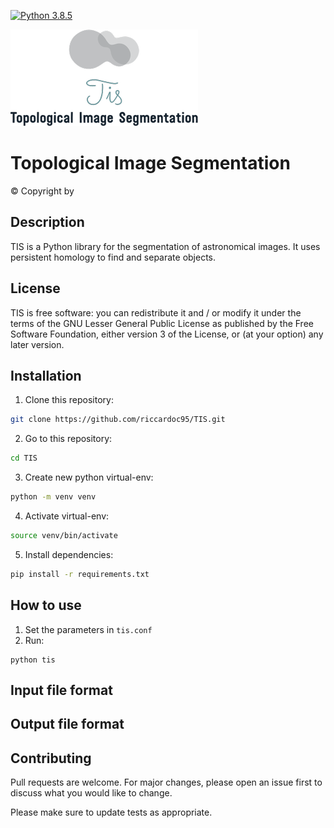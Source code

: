 [![Python 3.8.5](https://img.shields.io/badge/python-3.8.5-blue.svg)](https://www.python.org/downloads/release/python-385/)

![alt text](https://github.com/riccardoc95/TIS/blob/main/logo.png)

# Topological Image Segmentation 
© Copyright by

## Description
TIS is a Python library for the segmentation of astronomical images. It uses persistent homology to find and separate objects.


## License
TIS is free software: you can redistribute it and / or modify it under the terms of the GNU Lesser General Public License as published by the Free Software Foundation, either version 3 of the License, or (at your option) any later version.

## Installation

1) Clone this repository:
```bash
git clone https://github.com/riccardoc95/TIS.git
```
2) Go to this repository:
```bash
cd TIS
```
3) Create new python virtual-env:
```bash
python -m venv venv
```
4) Activate virtual-env:
```bash
source venv/bin/activate
```

5) Install dependencies:
```bash
pip install -r requirements.txt
```

## How to use
1) Set the parameters in `tis.conf`
2) Run:

```
python tis
```

## Input file format

## Output file format

## Contributing
Pull requests are welcome. For major changes, please open an issue first to discuss what you would like to change.

Please make sure to update tests as appropriate.
